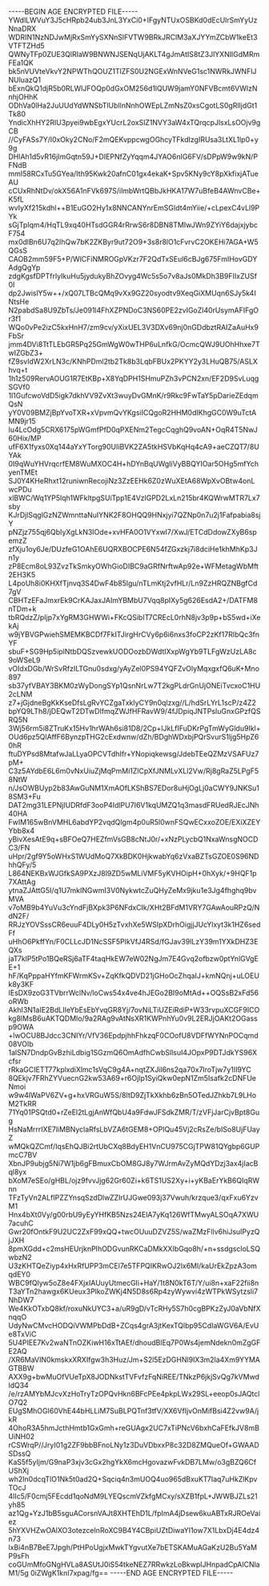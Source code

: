 -----BEGIN AGE ENCRYPTED FILE-----
YWdlLWVuY3J5cHRpb24ub3JnL3YxCi0+IFgyNTUxOSBKd0dEcUlrSmYyUzNnaDRX
WDRIN1NzNDJwMjRxSmYySXNnSlFVTW9BRkJRClM3aXJYYmZCbW1keEt3VTFTZHd5
QWNyTFp0ZUE3QlRIaW9BNWNJSENqUjAKLT4gJmAtIS8tZ3JlYXNlIGdMRmFEa1QK
bk5nVUVteVkvY2NPWThQOUZ1TlZFS0U2NGExWnNVeG1sc1NWRkJWNFlJNUluazQ1
bExnQkQ1djR5b0RLWlJFOQp0dGxOM256d1lQUW9jamY0NFVBcmt6VWlzNnhjOHhK
ODhVa0lHa2JuUUdYdWNSbTlUbllnNnhOWEpLZmNsZ0xsCgotLS0gRlljdGt1Tk80
YndicXhHY2RlU3pyei9wbEgxYUcrL2oxSlZ1NVY3aW4xTQrqcpJlsxLsOOjv9gCB
//CyFASs7Y/l0xOky2CNo/F2mQEKvppcwgOGhcyTFkdIzgIRUsa3LtXL1lp0+y9g
DHlAh1d5vR16jImGqtn59J+DIEPNfZyYqqm4JYAO6nIG6FV/sDPpW9w9kN/PFNdB
mmI58RCxTu5GYea/Ith95Kwk20afnC01gx4ekaK+Spv5KNy9cY8pXkfixjATueAU
cCUxRhNtDv/okX56A1nFVk697S/ilmbWrtQBbJkHKA17W7uBfeB4AWnvCBe+K5fL
wvIyXf215kdhl++B1EuGO2Hy1x8NNCANYnrEmSGIdt4mYiie/+cLpexC4vLl9PYk
sGjTpIqm4/HqTL9xq40HTsdGGR4rRrwS6r8DBN8TMIwJWn9ZYiY6dajxjybcF754
mx0dlBn6U7q2IhQw7bK2ZKByr9ut72O9+3s8r8lO1cFvrvC2OKEHi7AGA+W5QGsS
CAOB2mm59F5+P/WlCFiNMROGpVKzr7F2QdTxSEul6cBJg675FmIHovGDYAdgQgYp
zdgKgsfDPTfrlyIkuHu5jydukyBhZOvyg4Wc5s5o7v8aJs0MkDh3B9FIIxZUSf0I
dp2JwislY5w++/xQ07LTBcQMq9vXx9GZ20syodtv9XeqGiXMUqn6SJy5k4INtsHe
N2pabdSa8U9ZbTs/Je091l4FhXZPNDoC3NS60PE2zvIGoZl40rUsymAFIFgOr3f1
WQo0vPe2izC5kxHnH7/zm9cv/yXixUEL3V3DXv69nj0nGDdbztRAIZaAuHx9FbSr
jmm4DVi8TtTLEbGR5Pq25GmWgW0wTHP6uLnfkG/OcmcQWJ9UOhHhxe7TwIZGbZ3+
fZ9svldW2XrLN3c/KNhPDml2tb2Tk8b3LqbFBUx2PKYY2y3LHuQB75/ASLXhvq+t
1h1z509RervAOUG1R7EtKBp+X8YqDPH1SHmuPZh3vPCN2xn/EF2D9SvLuqgSGVf0
1l1GufcwoVdD5igk7dkhVV9ZvXt3wuyDvGMnK/r9Rkc9FwTaY5pDarieZEdqmQsN
yY0V09BMZjBpYvoTXR+xVpvmQvYKgsiICQgoR2HHM0dIKhgGC0W9uTctAMN9jr15
Iu4LcOdg5CRX6175pWGmfPfD0qPXENm2TegcCqghQ9voAN+OqR4T5NwJ60Hix/MP
ufF6X1fyxs0Xq144aYxYTorg90UIiBVK2ZA5tkHSVbKqHq4cA9+aeCZQT7/8UYAk
0I9qWuYHVrqcrfEM8WuMXOC4H+hDYnBqUWgIiVyBBQYIOar5OHg5mfYchyenTMEt
SJ0Y4KHeRhxt12runiwnRecojiNz3ZzEEHk6Z0zWuXEtA68WpXvOBtw4onLwcPDu
xlBWC/Wq1YP5lqh1WFkltpgSUiTpp1E4VzlGPD2LxLn215br4KQWrwMTR7Lx7sby
KJrDjlSqglGzNZWmnttaNuIYNK2F8OHQQ9HNxjyi7QZNp0n7u2j1Fafpabia8sjY
pNZjz755qj6QbIyXgLkN3IOde+xvHFA0O1VYxwl7/XwJ/ETCdDdowZXyB6spemzZ
zfXju1oy6Je/DUzfeG1OAhE6UQRXBOCPE6N54fZGxzkj7i8dciHe1khMhKp3Jn1y
zP8Ecm8oL93ZvzTkSmkyOWhGioDIBC9aGRfNrftwAp92e+WFMetagWbMft2EH3K5
L4poUh8i0KHXfTjnvq3S4DwF4b85lgu/nTLmKtj2vfHLr/Ln9ZzHRQZNBgfCd7gV
CBHTzEFaJmxrEk9CrKAJaxJAImYBMbU7Vqq8pIXy5g626EsdA2+/DATFM8nTDm+k
tbRQdzZ/pIjp7xYgRM3GHWWi+FKcQSibIT7CREcL0rhN8jv3p9p+bS5wd+iXekAj
w9jYBVGPwiehSMEMKBCDf7FkITJirgHrCVy6p6i6nxs3foCP2zKf17RIbQc3fnYF
sbuF+SG9Hp5iplNtbDQSzvewkUODOozbDWdtIXxpWgYb9TLFgWzUzLA8c9oWSeL9
vOIdxDGb/WrSvRfzILTGnu0sdxg/yAyZel0PS94YQFZvOlyMqxgxfQ6uK+Mno897
sb37yfVBAY3BKM0zWyDongSYp1QsnNrLw7T2kgPLdrGnUjONEiTvcxoC1HU2cLNM
z7+jGjdneBgKkKseDfsLgRvYCZgaTxkIyCY9n0qlzxg//L/hdSrLYrL1scP/z4Z2
bpYQ9LTh8/jDEQwT2DTwDIfmqZWJfHFRavW9/4fJDpiqJNTPsIuGnxGPzfQSRQ5N
3Wj56rm5i8ZTruKx15Hv1hrWAh6si81D8/2Cp+lJkLfIFuDKrPgTmWyGldu9Ikl+
OUd6pz5QlAffF6BynzpTHG2cExdwnw/dZh/BDghWDxbjPQrSvurS1ljg5HpZ60hR
ftuDYPsd8MtafwJaLLyaOPCVTdhIfr+YNopiqkewsg/JdebTEeQZMzVSAFUz7pM+
C3z5AYdbE6L6m0vNxUiuZjMqPmMi1ZlCpXfJNMLvXLl2Vw/Rj8gRaZ5LPgF58NtW
n/JsOWBUyp2b83AwGuNM1XmAOfLKShBS7EDor8uHjOgLj0aCWY9JNKSu18SM3+Fu
DAT2mg31LEPNjIUDRfdF3ooP4IdlPU7I6V1kqUMZQ1q3masdFRUedRJEcJNh40HA
FwIM165wBnVMHL6abdYP2vqdQlgm4p0uR5l0wnFSQwECxxoZOE/EXiXZEYYbb8x4
yBivXesAtE9q+sBFOeQ7HEZfmVsGB8cNtJ0r/+xNzPLycbQ1NxaWnsgNOCDC3/FN
uHpr/2gf9Y5oWHxS1WUdMoQ7XkBDK0HjkwabYq6zVxaBZTsGZOE0S96NDhhQFy/5
L864NEKBxWJGfkSA9PXzJ8l9ZD5wMLiVMF5yKVHOipH+0hXyk/+9HQF1p7XAttAg
ytnaZJAttG5I/q1U7mkINGwmI3V0NykwtcZuQHyZeMx9jku1e3Jg4fhghq9bvMVA
v7oMB9b4YuVu3cYndFjBXpk3P6NFdxCIk/XHt2BFdM1VRY7GAwAouRPzQ/NdN2F/
RRJzYOVSssCR6euuF4DLy0H5zTvxhXe5WSIpXDrhOigjjJUcYlxyt3k1HZ6sedFf
uHhO6PkffYn/F0CLLcJD1NcSSF5PIkVfJ4RSd/fGJav39lLzY39m1YXkDHZ3EQXs
jaT7klP5tPo1BQeRSj6aTF4taqHkEW7eW02NgJm7E4Gvq2ofbzw0ptYnlGVgEE+1
hF/KqPppaHYfmKFWrmKSv+ZqKfkQDVD21jGHoOcZhqaIJ+kmNQnj+uLOEUk8y3KF
IEsDX9zoG3TVbrrWclNv/loCws54x4ve4hJEGo2BI9oMtAd++OQSsB2xFd56oRWb
AkhI3N1aIE2BdLIIeYbEsEbYvqGR8Yj/7ovNiLTiUZEiRdiP+W33rvpuXCGF9ICO
kg8lMsB6uAKTQDMlo/9a2RAg9vAtNsXR1KWPnhYu0v9L2ERJjOAKt2OGassp9OWA
+lwOCU8BJdcc3CNIYr/VfV36EpdpjhhFhkzqF0COofU8VDFfWYNnPOCqmd08VOIb
1alSN7DndpGvBzhiLdbig1SGzmQ6OmAdfhCwbSllsuI4JOpxP9DTJdkYS96Xcfsr
rRkaGCIETT77kplxdiXlmc1sVqC9g4A+nqtZXJil6ns2qa70x7IroTjw7y1II9YC
8QEkjv7FRhZYVuecnG2kw53A69+r6OjIp1SyiQkw0epN1Zm5Isafk2cDNFUeNmoi
w9w4lWaPV6ZV+g+hxVRGuW5S/8ItD9ZjTkXkhb6zBn5OTedJZhkb7L9LHoM2TkRR
71Yq01PSQtd0+rZeEl2tLgjAnWfQbU4a9FdwJFSdkZMR/T/zVFjJarCjvBpt8Gug
HsNaMrrrIXE7liMBNyclaRfsLbVZA6tGEM8+OPlQu45Vj2cRsZe/bISo8UjFUayZ
wMQkQZCmf/IqsEhQJBi2rtUbCXq8BdyEH1VnCU975CGjTPW81QYgbp6GUPmcC7BV
XbnJP9ubjg5Ni7W1jb6gFBmuxCbOM8GJ8y7WJrmAvZyMQdYDzj3ax4jIacBql8yx
bXoM7eSEo/gHBL/ojz9fvvJjg62Gr60Zi+k6TS1US2Xy+i+yKBaErYkB6QIqRWnn
TFzTyVn2ALfIPZZYnsqSzdDlwZZIrUJGwe093j37Vwuh/krzque3/qxFxu6YzvM1
Hnx4bXt0Vy/g00rbU9yEyYHfKB5Nzs24ElA7yKq126WfTMwyALSOqA7XWU7acuhC
Gwr20fOntkF9U2UC2ZxF99xQQ+twcOUuuDZVZ5S/waZMzFllv6hiJsuIPyzQjJXH
8pmXGdd+c2msHEUrjknPIhODGvunRKCaDMkXXIbGqo8h/+n+ssdgscloLSQwbzN2
U3zKHTQeZiyp4xHxRfUPP3mCEl7e5TFPQIKRwOJ2lx6Ml/kaUrEkZpzA3omqdEY0
WBC9fQlyw5oZ8e4FXjxIAUuyUtmecGIi+HaY/1t8N0kT6T/Y/ui8n+xaF22fii8n
T3aYTn2hawgx6KUeux3PlkoZWKj4N5D8s6Rp4zyWywvi4zWTPkWSytzsli7NhDW7
We4KkOTxbQ8kf/roxuNkUYC3+a/uR9gD/vTcRHy5S7h0cgBPKzZyJ0aVbNfXnqqO
UdyNwCMvcHODQiVWMPbDdB+ZCqs4grA3jtKexTQlbp95CdIaWGV6A/EvUe8TxViC
5U4PIEE7Kv2waNTnOZKiwH16xTtAEf/dhoudBlEq7P0Ws4jemNdekn0mZgGFE2AQ
/XR6MaVIN0kmskxXRXIfgw3h3Huz/Jm+S2l5EzDGHNl9IX3m2la4Xm9YYMAGTBBW
AXX9g+bwMuOfVUeTpX8JODNkstTVFvfzFqNiREE/TNkzP6jkjSvQg7kVMwdldQ34
/e/rzAMYbMJcvXzHoTryTzOPQvHkn6BFcPEe4pkpLWx29SL+eeop0sJAQtclO7Q2
EUgSMhOGI60VhE44bHLLiM7SuBLPQTnf3tfV/XX6VfIjvOnMifBsi4Z2vw9A/jkR
4OhoR3A5hmJcthHmtb1GxGmh+reGUAgx2UC7xTiPNcV6bxhCaFEfkJV8mBUiNH02
rCSWrqP//JryI01g2ZF9bbBFnoLNy1z3DuVDbxxP8c32D8ZMQueOf+GWAADSDssQ
KaS5f5yIjm/G9naP3xjv3cGx2hgYkX6mcHgovazwFvkDB7LMw/o3gBZQ6CfUShXj
wh2In0dcqTlO1Nk5t0ad2Q+Sqciq4n3mUOQ4uo965dBxuKT7Iaq7uHkZlKpvTOcJ
4lIc5/F0cmj5FEcdd1qoNdM9LYEQscmVZkfgMCxy/sXZB1fpL+JWWBJZLs21yh85
az1Qg+YzJ1bB5sguACorsnVAJt8XHTEhD1L/fpImA4jDsew6kuABTxRJROeVaiez
5hYXVHZwOAlXO3otezceInRoXC9B4Y4CBpiUZtDiwaYI1ow7X1LbxDj4E4dz4n73
lxBi4nB7BeE7Jpgh/PtHPoUgjxMwkTYgvutXe7bETSKAMuAGaKzU2Bu5YaMP9sFh
coGUmMfoGNgHVLa8ASUtJ0iS54tkeNEZ7RRwkzLoBkwpIJHnpadCpAlCNlaM1/5g
0iZWgK1knI7xpag/fg==
-----END AGE ENCRYPTED FILE-----
